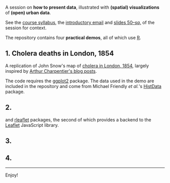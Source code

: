 A session on __how to present data__, illustrated with __(spatial) visualizations__ of __(open) urban data__.

See the [course syllabus][doc-syllabus], the [introductory email][doc-email] and [slides 50–_sq._][doc-slides] of the session for context.

The repository contains four __practical demos__, all of which use [R][r].

## 1. Cholera deaths in London, 1854

A replication of John Snow's map of [cholera in London, 1854](https://en.wikipedia.org/wiki/1854_Broad_Street_cholera_outbreak), largely inspired by [Arthur Charpentier's blog posts](https://freakonometrics.hypotheses.org/tag/cholera).

The code requires the [ggplot2][r-ggplot2] package. The data used in the demo are included in the repository and come from Michael Friendly _et al._'s [HistData][r-histdata] package.

## 2. 

and [rleaflet][r-rleaflet] packages, the second of which provides a backend to the [Leaflet][js-leaflet] JavaScript library.
 
## 3. 

## 4. 

* * *

Enjoy!

[doc-email]: class4-email.md
[doc-syllabus]: https://frama.link/odur-2018
[doc-slides]: https://frama.link/odur-2018-s4

[js-leaflet]: /

[r]: https://www.r-project.org/

[r-ggplot2]: http://ggplot2.tidyverse.org/reference/
[r-histdata]: https://cran.r-project.org/package=HistData
[r-rleaflet]: /
